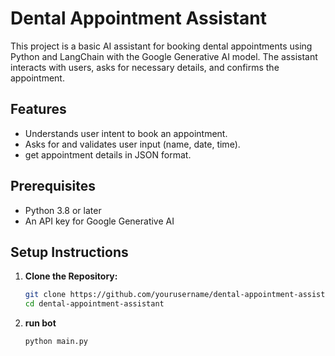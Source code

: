 # Dental Appointment Assistant

This project is a basic AI assistant for booking dental appointments using Python and LangChain with the Google Generative AI model. The assistant interacts with users, asks for necessary details, and confirms the appointment.

## Features

- Understands user intent to book an appointment.
- Asks for and validates user input (name, date, time).
- get appointment details in JSON format.

## Prerequisites

- Python 3.8 or later
- An API key for Google Generative AI

## Setup Instructions

1. **Clone the Repository:**
   ```bash
   git clone https://github.com/yourusername/dental-appointment-assistant.git
   cd dental-appointment-assistant

2. **run bot**
   ```bash
   python main.py
   
